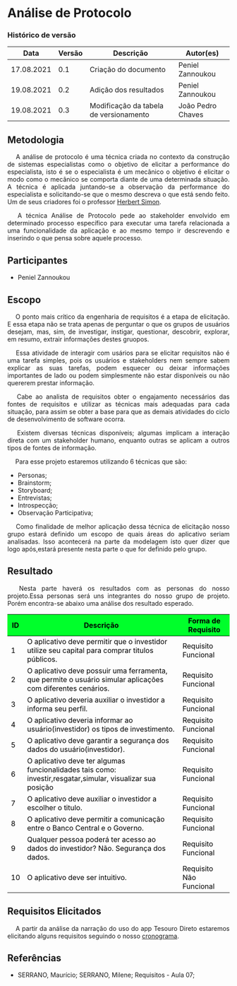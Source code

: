 # **Análise de Protocolo**

### Histórico de versão<br>

|Data | Versão | Descrição | Autor(es)|
| -- | -- | -- | -- |
| 17.08.2021 | 0.1 | Criação do documento | Peniel Zannoukou |
| 19.08.2021 | 0.2 | Adição dos resultados | Peniel Zannoukou |
| 19.08.2021 | 0.3 | Modificação da tabela de versionamento | João Pedro Chaves |

## Metodologia
<div>
     <p align="justify">&emsp;
        A análise de protocolo é uma técnica criada no contexto da construção de sistemas especialistas como o objetivo de elicitar a performance do especialista, isto é se o especialista é um mecânico o objetivo é elicitar o modo como o mecânico se comporta diante de uma determinada situação.  A técnica é aplicada juntando-se a observação da performance do especialista e solicitando-se que o mesmo descreva o que está sendo feito. Um de seus criadores foi o professor <a href="https://en.wikipedia.org/wiki/Herbert_A._Simon">Herbert Simon</a>.</p> 
      <p align="justify">&emsp;
        A técnica Análise de Protocolo pede ao stakeholder envolvido em determinado processo específico para executar
        uma tarefa relacionada a uma funcionalidade da aplicação e ao mesmo tempo ir descrevendo e inserindo o que pensa
        sobre aquele processo.</p>    
</div>
<div class="line"></div>

## Participantes

- Peniel Zannoukou
<div class="line"></div>

## Escopo

<div>
    <p align="justify">&emsp;
        O ponto mais crítico da engenharia de requisitos é a etapa de elicitação. E essa etapa não se trata apenas de perguntar o que os grupos de usuários desejam, mas, sim, de investigar, instigar, questionar, descobrir, explorar, em resumo, extrair informações destes gruopos.
<p align="justify">&emsp;
Essa atividade de interagir com usários para se elicitar requisitos não é uma tarefa simples, pois os usuários e stakeholders nem sempre sabem explicar as suas tarefas, podem esquecer ou deixar informações importantes de lado ou podem simplesmente não estar disponíveis ou não quererem prestar informação.</p>

<p align="justify">&emsp;
Cabe ao analista de requisitos obter o engajamento necessários das fontes de requisitos e utilizar as técnicas mais adequadas para cada situação, para assim se obter a base para que as demais atividades do ciclo de desenvolvimento de software ocorra.</p>

<p align="justify">&emsp;
Existem diversas técnicas disponíveis; algumas implicam a interação direta com um stakeholder humano, enquanto outras se aplicam a outros tipos de fontes de informação.</p>

<p align="justify">&emsp;
          Para esse projeto estaremos utilizando 6 técnicas que são:

  - Personas;
  - Brainstorm;
  - Storyboard;
  - Entrevistas;
  - Introspecção;
  - Observação Participativa;</p>
    
<p align="justify">&emsp;
  Como finalidade de melhor aplicação dessa técnica de elicitação nosso grupo estará definido um escopo de quais áreas do aplicativo seriam analisadas. Isso acontecerá na parte da modelagem isto quer dizer que logo após,estará presente nesta parte o que for definido pelo grupo.</p>
</div>

## Resultado

<div>
    <p align="justify">&emsp;
        Nesta parte haverá os resultados com as personas do nosso projeto.Essa personas será uns integrantes do nosso grupo de projeto. Porém encontra-se abaixo uma análise dos resultado esperado.</p>
</div>
<table class="table table-striped border" style="color:black;">
    <thead style="background-color: #00ff2b;">
        <th>ID</th>
        <th>Descrição</th>
        <th>Forma de Requisito</th>
    </thead>
    <tbody>
        <tr>
            <td>1 </td>
            <td> O aplicativo deve permitir que o investidor utilize seu capital para comprar titulos públicos. </td>
            <td> Requisito Funcional </td>
        </tr>
        <tr>
            <td>2 </td>
            <td> O aplicativo deve possuir uma ferramenta, que permite o usuário simular aplicações com diferentes cenários.</td>
            <td> Requisito Funcional </td>
        </tr>
        <tr>
            <td>3 </td>
            <td> O aplicativo deveria auxiliar o investidor a informa seu perfil. </td>
            <td> Requisito Funcional </td>
        </tr>
        <tr>
            <td>4 </td>
            <td> O aplicativo deveria informar ao usuário(investidor) os tipos de investimento. </td>
            <td> Requisito Funcional </td>
        </tr>
        <tr>
            <td>5 </td>
            <td> O aplicativo deve garantir a segurança dos dados do usuário(investidor). </td>
            <td> Requisito Funcional </td>
        </tr>
        <tr>
            <td>6 </td>
            <td> O aplicativo deve ter algumas funcionalidades tais como: investir,resgatar,simular,
            visualizar sua posição </td>
            <td> Requisito Funcional </td>
        </tr>
        <tr>
            <td>7 </td>
            <td> O aplicativo deve auxiliar o investidor a escolher o titulo. </td>
            <td> Requisito Funcional </td>
        </tr>
        <tr>
            <td>8 </td>
            <td> O aplicativo deve permitir a comunicação entre o Banco Central e o Governo. </td>
            <td> Requisito Funcional </td>
        </tr>
        <tr>
            <td>9 </td>
            <td> Qualquer pessoa poderá ter acesso ao dados do investidor? Não. Segurança dos dados.</td>
            <td> Requisito Funcional </td>
        </tr>
        <tr>
            <td>10 </td>
            <td> O aplicativo deve ser intuitivo. </td>
            <td> Requisito Não Funcional </td>
        </tr>
    </tbody>
</table>

## Requisitos Elicitados
<div>
      <p align="justify">&emsp;
          A partir da análise da narração do uso do app Tesouro Direto estaremos elicitando alguns requisitos seguindo o nosso
         <a href="https://requisitos-de-software.github.io/2021.1-TesouroDireto/cronograma/">cronograma</a>.</p> 
</div>
<div class="line"></div>


## Referências
- SERRANO, Maurício; SERRANO, Milene; Requisitos - Aula 07;